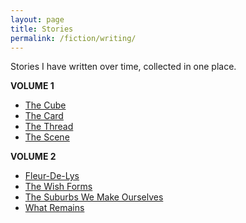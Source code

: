 ```yaml
---
layout: page
title: Stories
permalink: /fiction/writing/
---
```


Stories I have written over time, collected in one place.

**VOLUME 1**

- [The Cube](/fiction/writing/2021/12/09/the-cube.html)
- [The Card](/fiction/writing/2021/12/19/the-card.html)
- [The Thread](/fiction/writing/2021/12/24/the-thread.html)
- [The Scene](/fiction/writing/2021/12/26/the-scene.html)

**VOLUME 2**
- [Fleur-De-Lys](/fiction/writing/2022/02/27/fleur-de-lys.html)
- [The Wish Forms](/fiction/writing/2022/03/16/wish-form.html)
- [The Suburbs We Make Ourselves](/fiction/writing/2022/03/26/our-own-suburbs.html)
- [What Remains](/fiction/writing/2022/03/26/what-remains.html)